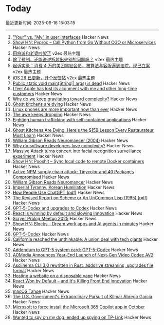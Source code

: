 # Today

最近更新时间: 2025-09-16 15:03:15

--- 
1. ["Your" vs. "My" in user interfaces](https://adamsilver.io/blog/your-vs-my-in-user-interfaces/) Hacker News
2. [Show HN: Pyproc – Call Python from Go Without CGO or Microservices](https://github.com/YuminosukeSato/pyproc) Hacker News
3. [因旅游和老婆吵架了](https://www.v2ex.com/t/1159535) v2ex 最热主题
4. [除了预制，还能说说折射出来别的问题吗？](https://www.v2ex.com/t/1159503) v2ex 最热主题
5. [起诉实录：消费 4 万的美团黑钻会员，被算法与客服逼到法院，现已立案](https://www.v2ex.com/t/1159485) v2ex 最热主题
6. [iOS 26 已更新，开个反馈帖](https://www.v2ex.com/t/1159470) v2ex 最热主题
7. [Public static void main(String[] args) is dead](https://mccue.dev/pages/9-16-25-psvm) Hacker News
8. [I feel Apple has lost its alignment with me and other long-time customers](https://morrick.me/archives/10137) Hacker News
9. [Why do we keep gravitating toward complexity?](https://kyrylo.org/software/2025/08/21/why-do-software-developers-love-complexity.html) Hacker News
10. [Ghost kitchens are dying](https://davidrmann3.substack.com/p/ghost-kitchens-are-dying-heres-the) Hacker News
11. [Linux phones are more important now than ever](https://feddit.org/post/18353777) Hacker News
12. [The awe keeps dropping](https://morrick.me/archives/10137) Hacker News
13. [Fighting human trafficking with self-contained applications](https://lwn.net/SubscriberLink/1036916/2b10f1356b7ab0e7/) Hacker News
14. [Ghost Kitchens Are Dying. Here's the $15B Lesson Every Restaurateur Must Learn](https://davidrmann3.substack.com/p/ghost-kitchens-are-dying-heres-the) Hacker News
15. [William Gibson Reads Neuromancer (2004)](http://bearcave.com/bookrev/neuromancer/neuromancer_audio.html) Hacker News
16. [Why do software developers love complexity?](https://kyrylo.org/software/2025/08/21/why-do-software-developers-love-complexity.html) Hacker News
17. [Massive Attack turns concert into facial recognition surveillance experiment](https://www.gadgetreview.com/massive-attack-turns-concert-into-facial-recognition-surveillance-experiment) Hacker News
18. [Show HN: Pooshit – Sync local code to remote Docker containers](https://news.ycombinator.com/item?id=45255337) Hacker News
19. [Active NPM supply chain attack: Tinycolor and 40 Packages Compromised](https://socket.dev/blog/tinycolor-supply-chain-attack-affects-40-packages) Hacker News
20. [William Gibson Reads Neuromancer](http://bearcave.com/bookrev/neuromancer/neuromancer_audio.html) Hacker News
21. [Imperial Tyranny, Korean Humiliation](https://english.hani.co.kr/arti/english_edition/english_editorials/1218475.html) Hacker News
22. [How People Use ChatGPT [pdf]](https://cdn.openai.com/pdf/a253471f-8260-40c6-a2cc-aa93fe9f142e/economic-research-chatgpt-usage-paper.pdf) Hacker News
23. [The Revised Report on Scheme or An UnCommon Lisp (1985) [pdf]](https://dspace.mit.edu/bitstream/handle/1721.1/5600/AIM-848.pdf) Hacker News
24. [GPT‑5-Codex and upgrades to Codex](https://simonwillison.net/2025/Sep/15/gpt-5-codex/) Hacker News
25. [React is winning by default and slowing innovation](https://www.lorenstew.art/blog/react-won-by-default/) Hacker News
26. [Scryer Prolog Meetup 2025](https://hsd-pbsa.de/veranstaltung/scryer-prolog-meetup-2025/) Hacker News
27. [Show HN: Blocks – Dream work apps and AI agents in minutes](https://blocks.diy) Hacker News
28. [GPT-5-Codex](https://openai.com/index/introducing-upgrades-to-codex/) Hacker News
29. [California reached the unthinkable: A union deal with tech giants](https://www.politico.com/news/2025/09/14/california-uber-lyft-union-00562680) Hacker News
30. [Addendum to GPT-5 system card: GPT-5-Codex](https://openai.com/index/gpt-5-system-card-addendum-gpt-5-codex/) Hacker News
31. [AOMedia Announces Year-End Launch of Next-Gen Video Codec AV2](https://aomedia.org/press%20releases/AOMedia-Announces-Year-End-Launch-of-Next-Generation-Video-Codec-AV2-on-10th-Anniversary/) Hacker News
32. [Asciinema CLI 3.0 rewritten in Rust, adds live streaming, upgrades file format](https://blog.asciinema.org/post/three-point-o/) Hacker News
33. [Hosting a website on a disposable vape](https://bogdanthegeek.github.io/blog/projects/vapeserver/) Hacker News
34. [React Won by Default – and It's Killing Front End Innovation](https://www.lorenstew.art/blog/react-won-by-default/) Hacker News
35. [macOS Tahoe](https://www.apple.com/os/macos/) Hacker News
36. [The U.S. Government's Extraordinary Pursuit of Kilmar Ábrego García](https://www.newyorker.com/news/the-lede/the-us-governments-extraordinary-pursuit-of-kilmar-abrego-garcia) Hacker News
37. [Microsoft to force install the Microsoft 365 Copilot app in October](https://www.bleepingcomputer.com/news/microsoft/microsoft-to-force-install-the-microsoft-365-copilot-app-in-october/) Hacker News
38. [Wanted to spy on my dog, ended up spying on TP-Link](https://kennedn.com/blog/posts/tapo/) Hacker News
